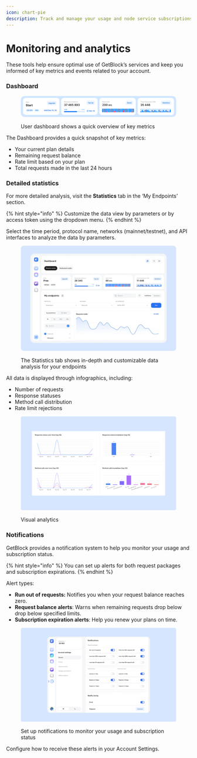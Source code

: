 ```yaml
---
icon: chart-pie
description: Track and manage your usage and node service subscriptions with GetBlock.
---
```


# Monitoring and analytics

These tools help ensure optimal use of GetBlock’s services and keep you informed of key metrics and events related to your account.

### Dashboard

<figure><img src="../.gitbook/assets/Shared_limits_Start.jpg" alt="How to track your blockchain node service usage statistics"><figcaption><p>User dashboard shows a quick overview of key metrics</p></figcaption></figure>

The Dashboard provides a quick snapshot of key metrics:

* Your current plan details
* Remaining request balance
* Rate limit based on your plan
* Total requests made in the last 24 hours

### Detailed statistics

For more detailed analysis, visit the **Statistics** tab in the ‘My Endpoints’ section.

{% hint style="info" %}
Customize the data view by parameters or by access token using the dropdown menu.
{% endhint %}

Select the time period, protocol name, networks (mainnet/testnet), and API interfaces to analyze the data by parameters.

<figure><img src="../.gitbook/assets/image.png" alt="How to track your blokchain API usage"><figcaption><p>The Statistics tab shows in-depth and customizable data analysis for your endpoints</p></figcaption></figure>

All data is displayed through infographics, including:

* Number of requests
* Response statuses
* Method call distribution
* Rate limit rejections

<figure><img src="../.gitbook/assets/Docs_stats_charts.svg" alt="The charts visualizing blockchain API usage trends"><figcaption><p>Visual analytics</p></figcaption></figure>

### Notifications

GetBlock provides a notification system to help you monitor your usage and subscription status.

{% hint style="info" %}
You can set up alerts for both request packages and subscription expirations.
{% endhint %}

Alert types:

* **Run out of requests:** Notifies you when your request balance reaches zero.
* **Request balance alerts**: Warns when remaining requests drop below drop below specified limits.
* **Subscription expiration alerts**: Help you renew your plans on time.

<figure><img src="../.gitbook/assets/Docs_notifications.svg" alt="Managing your blockchain RPC node usage with notifications"><figcaption><p>Set up notifications to monitor your usage and subscription status</p></figcaption></figure>

Configure how to receive these alerts in your Account Settings.

